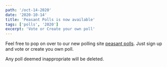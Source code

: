 ```yaml
---
path: '/oct-14-2020'
date: '2020-10-14'
title: 'Peasant Polls is now available'
tags: ['polls', '2020']
excerpt: 'Vote or Create your own poll'
---
```

Feel free to pop on over to our new polling site [peasant polls](https://polling-app-client.herokuapp.com/). Just sign up and vote or create you own poll.

Any poll deemed inappropriate will be deleted.